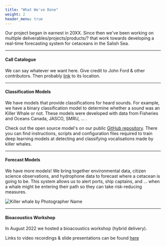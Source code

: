 ```yaml
---
title: "What We've Done"
weight: 2
header_menu: true
---
```


Our project began in earnest in 20XX. Since then we've been working on multiple deliverables/projects/products/? that work towards developing a real-time forecasting system for cetaceans in the Salish Sea.

---

#### Call Catalogue

We can say whatever we want here. Give credit to John Ford & other contributors. 
Then probably [link](/catalogue) to its location. 

---

#### Classification Models 

We have models that provide classifications for heard sounds. For example, we have a binary classification model to determine whether a sound was an Killer Whale or not. These models were developed with data from Fisheries and Oceans Canada, JASCO, SMRU, ... . 
 
Check out the open source model's on our public [GitHub repository](https://github.com/coastal-science/HALLO-models). There you can find instructions, scripts and configuration files required to train deep learning models at detecting and classifying vocalisations made by killer whales.

---

#### Forecast Models

We have more models! We bring together environmental data, citizen science observations, and hydrophone data to forecast where a cetacean is going to be. This system allows us to alert ports, ship captains, and ... when a whale might be entering their path so they can take risk-reducing measures.

![Killer whale by Photographer Name](../images/image-whale2.jpg)

---

#### Bioacoustics Workshop

In August 2022 we hosted a bioacoustics workshop (hybrid delivery). 

Links to video recordings & slide presentations can be found [here](link-not-ready)

